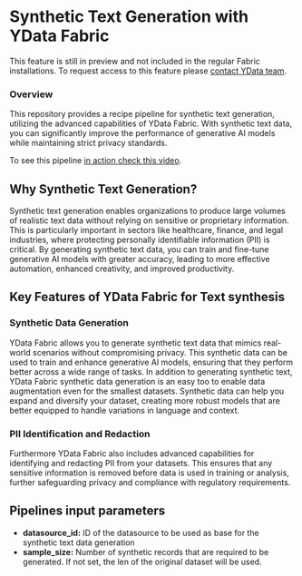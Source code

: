 # Synthetic Text Generation with YData Fabric

This feature is still in preview and not included in the regular Fabric installations. To request access to this feature please [contact YData team](https://ydata.ai/contact-us).

### Overview
This repository provides a recipe pipeline for synthetic text generation, utilizing the advanced capabilities of YData Fabric. With synthetic text data, you can significantly improve the performance of generative AI models while maintaining strict privacy standards.

To see this pipeline [in action check this video](https://www.youtube.com/watch?v=sAQ3tNEOhow).

## Why Synthetic Text Generation?
Synthetic text generation enables organizations to produce large volumes of realistic text data without relying on sensitive or proprietary information. This is particularly important in sectors like healthcare, finance, and legal industries, where protecting personally identifiable information (PII) is critical. By generating synthetic text data, you can train and fine-tune generative AI models with greater accuracy, leading to more effective automation, enhanced creativity, and improved productivity.

## Key Features of YData Fabric for Text synthesis
### Synthetic Data Generation
YData Fabric allows you to generate synthetic text data that mimics real-world scenarios without compromising privacy. This synthetic data can be used to train and enhance generative AI models, ensuring that they perform better across a wide range of tasks. In addition to generating synthetic text, YData Fabric synthetic data generation is an easy too to enable data augmentation even for the smallest datasets. Synthetic data can help you expand and diversify your dataset, creating more robust models that are better equipped to handle variations in language and context.

### PII Identification and Redaction
Furthermore YData Fabric also includes advanced capabilities for identifying and redacting PII from your datasets. This ensures that any sensitive information is removed before data is used in training or analysis, further safeguarding privacy and compliance with regulatory requirements.

## Pipelines input parameters
- **datasource_id:** ID of the datasource to be used as base for the synthetic text data generation
- **sample_size:** Number of synthetic records that are required to be generated. If not set, the len of the original dataset will be used.